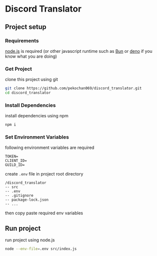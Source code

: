 # Discord Translator

## Project setup

### Requirements

[node.js](https://nodejs.org/) is required (or other javascript runtime such as [Bun](https://bun.sh/) or [deno](https://deno.com/) if you know what you are doing)

### Get Project

clone this project using git

```sh
git clone https://github.com/pekochan069/discord_translator.git
cd discord_translator
```

### Install Dependencies

install dependencies using npm

```sh
npm i
```

### Set Environment Variables

following environment variables are required

```text
TOKEN=
CLIENT_ID=
GUILD_ID=
```

create `.env` file in project root directory

```text
/discord_translator
-- src
-- .env
-- .gitignore
-- package-lock.json
-- ...
```

then copy paste required env variables

## Run project

run project using node.js

```sh
node --env-file=.env src/index.js
```
